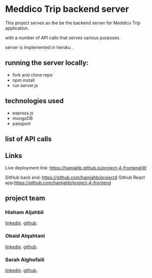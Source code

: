 # Meddico Trip backend server

This project serves as the be the backend server for Meddico Trip application. 

with a number of API calls that serves various purposes.

server is implemented in heroku .


## running the server locally:
- fork and clone repo
- npm install 
- run server.js


## technologies used 
- express.js
- mongoDB
- passport

## list of API calls



## Links 
Live deployment link: https://hamjahb.github.io/project-4-frontend/#/

GitHub back end: https://github.com/hamjahb/project4
Github React app:https://github.com/hamjahb/project-4-frontend
 

## project team

### Hisham Aljahbli
[linkedin](https://www.linkedin.com/in/haljahbli-softwareeng/).
[github](https://github.com/hamjahb/).


### Obaid Alqahtani 
[linkedin](https://www.linkedin.com/in/obaid-fpga/).
[github](https://github.com/obal3588).

### Sarah Alghofaili
[linkedin](https://www.linkedin.com/in/sarah-alghofaili-web-designer/).
[github](https://github.com/saera1988).
